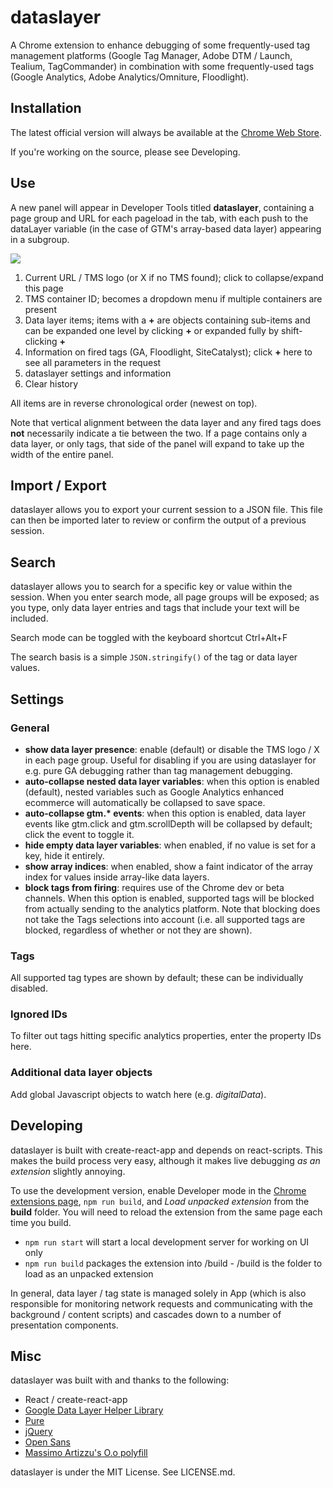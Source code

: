 dataslayer
==========

A Chrome extension to enhance debugging of some frequently-used tag management platforms (Google Tag Manager, Adobe DTM / Launch, Tealium, TagCommander) in combination with some frequently-used tags (Google Analytics, Adobe Analytics/Omniture, Floodlight).

Installation
------------
The latest official version will always be available at the [Chrome Web Store](https://chrome.google.com/webstore/detail/dataslayer/ikbablmmjldhamhcldjjigniffkkjgpo).

If you're working on the source, please see Developing.

Use
---
A new panel will appear in Developer Tools titled **dataslayer**, containing a page group and URL for each pageload in the tab, with each push to the dataLayer variable (in the case of GTM's array-based data layer) appearing in a subgroup.

![](http://i.imgur.com/ffdmxmU.png)

1. Current URL / TMS logo (or X if no TMS found); click to collapse/expand this page
2. TMS container ID; becomes a dropdown menu if multiple containers are present
3. Data layer items; items with a **+** are objects containing sub-items and can be expanded one level by clicking **+** or expanded fully by shift-clicking **+**
4. Information on fired tags (GA, Floodlight, SiteCatalyst); click **+** here to see all parameters in the request
5. dataslayer settings and information
6. Clear history

All items are in reverse chronological order (newest on top).

Note that vertical alignment between the data layer and any fired tags does **not** necessarily indicate a tie between the two. If a page contains only a data layer, or only tags, that side of the panel will expand to take up the width of the entire panel.

Import / Export
---------------
dataslayer allows you to export your current session to a JSON file. This file can then be imported later to review or confirm the output of a previous session.

Search
------
dataslayer allows you to search for a specific key or value within the session. When you enter search mode, all page groups will be exposed; as you type, only data layer entries and tags that include your text will be included.

Search mode can be toggled with the keyboard shortcut Ctrl+Alt+F

The search basis is a simple ```JSON.stringify()``` of the tag or data layer values.


Settings
--------
### General
- **show data layer presence**: enable (default) or disable the TMS logo / X in each page group. Useful for disabling if you are using dataslayer for e.g. pure GA debugging rather than tag management debugging.
- **auto-collapse nested data layer variables**: when this option is enabled (default), nested variables such as Google Analytics enhanced ecommerce will automatically be collapsed to save space.
- **auto-collapse gtm.\* events**: when this option is enabled, data layer events like gtm.click and gtm.scrollDepth will be collapsed by default; click the event to toggle it.
- **hide empty data layer variables**: when enabled, if no value is set for a key, hide it entirely.
- **show array indices**: when enabled, show a faint indicator of the array index for values inside array-like data layers.
- **block tags from firing**: requires use of the Chrome dev or beta channels. When this option is enabled, supported tags will be blocked from actually sending to the analytics platform. Note that blocking does not take the Tags selections into account (i.e. all supported tags are blocked, regardless of whether or not they are shown).

### Tags
All supported tag types are shown by default; these can be individually disabled.

### Ignored IDs
To filter out tags hitting specific analytics properties, enter the property IDs here.

### Additional data layer objects
Add global Javascript objects to watch here (e.g. _digitalData_).

Developing
--------
dataslayer is built with create-react-app and depends on react-scripts. This makes the build process very easy, although it makes live debugging *as an extension* slightly annoying.

To use the development version, enable Developer mode in the [Chrome extensions page](chrome://extensions/), ```npm run build```, and *Load unpacked extension* from the **build** folder. You will need to reload the extension from the same page each time you build.

- `npm run start` will start a local development server for working on UI only
- `npm run build` packages the extension into /build - /build is the folder to load as an unpacked extension

In general, data layer / tag state is managed solely in App (which is also responsible for monitoring network requests and communicating with the background / content scripts) and cascades down to a number of presentation components.

Misc
----
dataslayer was built with and thanks to the following:
- React / create-react-app
- [Google Data Layer Helper Library](https://github.com/google/data-layer-helper)
- [Pure](http://purecss.io/)
- [jQuery](http://jquery.com/)
- [Open Sans](http://www.google.com/fonts/specimen/Open+Sans)
- [Massimo Artizzu's O.o polyfill](https://github.com/MaxArt2501/object-observe)

dataslayer is under the MIT License. See LICENSE.md.

